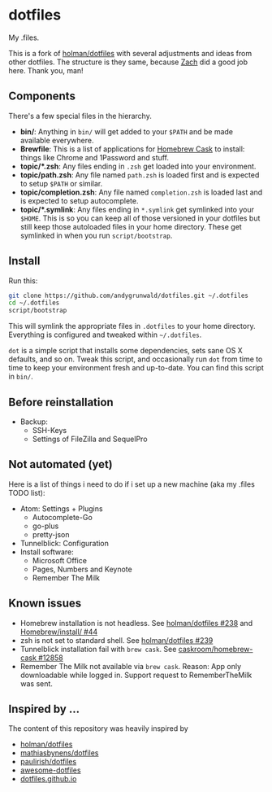 # dotfiles

My .files.

This is a fork of [holman/dotfiles](https://github.com/holman/dotfiles) with several adjustments
and ideas from other dotfiles.
The structure is they same, because [Zach](https://github.com/holman) did a good job here. Thank you, man!

## Components

There's a few special files in the hierarchy.

- **bin/**: Anything in `bin/` will get added to your `$PATH` and be made available everywhere.
- **Brewfile**: This is a list of applications for [Homebrew Cask](http://caskroom.io) to install: things like Chrome and 1Password and stuff.
- **topic/\*.zsh**: Any files ending in `.zsh` get loaded into your environment.
- **topic/path.zsh**: Any file named `path.zsh` is loaded first and is expected to setup `$PATH` or similar.
- **topic/completion.zsh**: Any file named `completion.zsh` is loaded last and is expected to setup autocomplete.
- **topic/\*.symlink**: Any files ending in `*.symlink` get symlinked into
  your `$HOME`. This is so you can keep all of those versioned in your dotfiles
  but still keep those autoloaded files in your home directory. These get
  symlinked in when you run `script/bootstrap`.

## Install

Run this:

```sh
git clone https://github.com/andygrunwald/dotfiles.git ~/.dotfiles
cd ~/.dotfiles
script/bootstrap
```

This will symlink the appropriate files in `.dotfiles` to your home directory.
Everything is configured and tweaked within `~/.dotfiles`.

`dot` is a simple script that installs some dependencies, sets sane OS X
defaults, and so on. Tweak this script, and occasionally run `dot` from
time to time to keep your environment fresh and up-to-date. You can find
this script in `bin/`.

## Before reinstallation

* Backup:
	* SSH-Keys
	* Settings of FileZilla and SequelPro

## Not automated (yet)

Here is a list of things i need to do if i set up a new machine (aka my .files TODO list):

* Atom: Settings + Plugins
    * Autocomplete-Go
    * go-plus
    * pretty-json
* Tunnelblick: Configuration
* Install software:
    * Microsoft Office
    * Pages, Numbers and Keynote
    * Remember The Milk

## Known issues

* Homebrew installation is not headless. See [holman/dotfiles #238](https://github.com/holman/dotfiles/issues/238) and [Homebrew/install/ #44](https://github.com/Homebrew/install/issues/44)
* zsh is not set to standard shell. See [holman/dotfiles #239](https://github.com/holman/dotfiles/issues/239)
* Tunnelblick installation fail with `brew cask`. See [caskroom/homebrew-cask #12858](https://github.com/caskroom/homebrew-cask/issues/12858)
* Remember The Milk not available via `brew cask`. Reason: App only downloadable while logged in. Support request to RememberTheMilk was sent.

## Inspired by ...

The content of this repository was heavily inspired by

* [holman/dotfiles](https://github.com/holman/dotfiles)
* [mathiasbynens/dotfiles](https://github.com/mathiasbynens/dotfiles)
* [paulirish/dotfiles](https://github.com/paulirish/dotfiles)
* [awesome-dotfiles](https://github.com/webpro/awesome-dotfiles)
* [dotfiles.github.io](https://dotfiles.github.io/)
